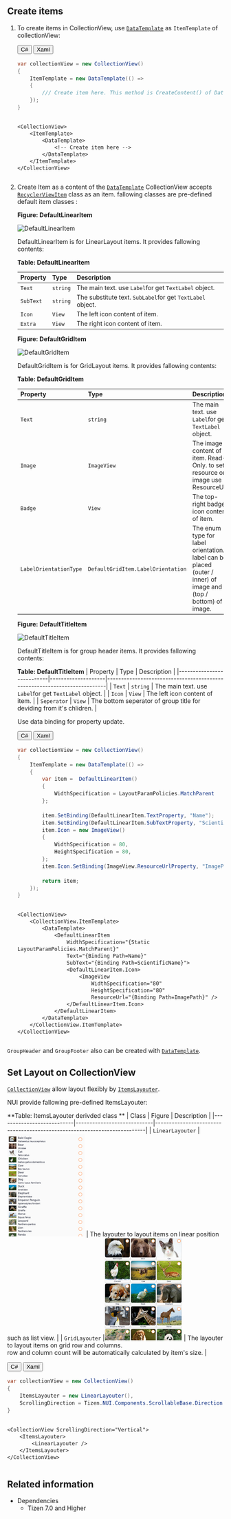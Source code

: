 ## Create items

1. To create items in CollectionView, use [`DataTemplate`](/application/dotnet/api/TizenFX/latest/api/Tizen.NUI.Binding.DataTemplate.html) as `ItemTemplate` of collectionView:

    <div id="TabSection1">
        <div class="sampletab " id="ProjectCreateTab">
            <button id="ItemTemplate-CSharp" class="tablinks " onclick="openTabSection(event, 'ItemTemplate-CSharp', 'TabSection1') ">C#</button>
            <button id="ItemTemplate-Xaml" class="tablinks " onclick="openTabSection(event, 'ItemTemplate-Xaml', 'TabSection1') ">Xaml</button>
        </div>
        <div id="ItemTemplate-CSharp" class="tabcontent">
            <table>
                <tbody>
                    <tr>
    <span style="display:block">

    ```csharp
    var collectionView = new CollectionView()
    {
        ItemTemplate = new DataTemplate(() =>
        {
            /// Create item here. This method is CreateContent() of DataTemplate.
        });
    }
   ```

    </span>
                    </tr>
                </tbody>
            </table>
        </div>
        <div id="ItemTemplate-Xaml" class="tabcontent">
            <table>
                <tbody>
                    <tr>
    <span style="display:block">


    ```xaml
    <CollectionView>
        <ItemTemplate>
            <DataTemplate>
                <!-- Create item here -->
            </DataTemplate>
        </ItemTemplate>
    </CollectionView>
    ```


    </span>
                    </tr>
                </tbody>
            </table>
        </div>
    </div>

2. Create Item as a content of the [`DataTemplate`](/application/dotnet/api/TizenFX/latest/api/Tizen.NUI.Binding.DataTemplate.html) CollectionView accepts [`RecyclerViewItem`](/application/dotnet/api/TizenFX/latest/api/Tizen.NUI.Components.RecyclerViewItem.html) class as an item.
    fallowing classes are pre-defined default item classes :


    **Figure: DefaultLinearItem**

    ![DefaultLinearItem](./media/defaultlinearitem.png)

    DefaultLinearItem is for LinearLayout items. It provides fallowing contents:

    **Table: DefaultLinearItem**

    | Property                  | Type               | Description                                                              |
    |---------------------------|--------------------|--------------------------------------------------------------------------|
    | `Text`                    | `string`           | The main text. use `Label`for get `TextLabel` object.                    |
    | `SubText`                 | `string`           | The substitute text. `SubLabel`for get `TextLabel` object.               |
    | `Icon`                    | `View`             | The left icon content of item.                                           |
    | `Extra`                   | `View`             | The right icon content of item.                                          |



    **Figure: DefaultGridItem**

    ![DefaultGridItem](./media/defaultgriditem.png)

    DefaultGridItem is for GridLayout items. It provides fallowing contents:

    **Table: DefaultGridItem**

    | Property                  | Type               | Description                                                                     |
    |---------------------------|--------------------|---------------------------------------------------------------------------------|
    | `Text`                    | `string`           | The main text. use `Label`for get `TextLabel` object.                           |
    | `Image`                   | `ImageView`        | The image content of item. Read-Only. to set resource on image use ResourceUrl. |
    | `Badge`                   | `View`             | The top-right badge icon content of item.                                       |
    | `LabelOrientationType`    | `DefaultGridItem.LabelOrientation` | The enum type for label orientation. label can be placed (outer / inner) of image and (top / bottom) of image. |



    **Figure: DefaultTitleItem**

    ![DefaultTitleItem](./media/defaulttitleitem.png)

    DefaultTitleItem is for group header items. It provides fallowing contents:

    **Table: DefaultTitleItem**
    | Property                  | Type               | Description                                                              |
    |---------------------------|--------------------|--------------------------------------------------------------------------|
    | `Text`                    | `string`           | The main text. use `Label`for get `TextLabel` object.                    |
    | `Icon`                    | `View`             | The left icon content of item.                                           |
    | `Seperator`               | `View`             | The bottom seperator of group title for deviding from it's chlidren.     |


    Use data binding for property update.

    <div id="TabSection2">
        <div class="sampletab " id="ProjectCreateTab">
            <button id="ItemCreate-CSharp" class="tablinks " onclick="openTabSection(event, 'ItemCreate-CSharp', 'TabSection2') ">C#</button>
            <button id="ItemCreate-Xaml" class="tablinks " onclick="openTabSection(event, 'ItemCreate-Xaml', 'TabSection2') ">Xaml</button>
        </div>
        <div id="ItemCreate-CSharp" class="tabcontent">
            <table>
                <tbody>
                    <tr>
    <span style="display:block">


    ```csharp
    var collectionView = new CollectionView()
    {
        ItemTemplate = new DataTemplate(() =>
        {
            var item =  DefaultLinearItem()
            {
                WidthSpecification = LayoutParamPolicies.MatchParent
            };

            item.SetBinding(DefaultLinearItem.TextProperty, "Name");
            item.SetBinding(DefaultLinearItem.SubTextProperty, "ScientificName");
            item.Icon = new ImageView()
            {
                WidthSpecification = 80,
                HeightSpecification = 80,
            };
            item.Icon.SetBinding(ImageView.ResourceUrlProperty, "ImagePath");

            return item;
        });
    }
   ```

    </span>
                    </tr>
                </tbody>
            </table>
        </div>
        <div id="ItemCreate-Xaml" class="tabcontent">
            <table>
                <tbody>
                    <tr>
    <span style="display:block">

    ```xaml
    <CollectionView>
        <CollectionView.ItemTemplate>
            <DataTemplate>
                <DefaultLinearItem
                    WidthSpecification="{Static LayoutParamPolicies.MatchParent}"
                    Text="{Binding Path=Name}"
                    SubText="{Binding Path=ScientificName}">
                    <DefaultLinearItem.Icon>
                        <ImageView
                            WidthSpecification="80"
                            HeightSpecification="80"
                            ResourceUrl="{Binding Path=ImagePath}" />
                    </DefaultLinearItem.Icon>
                </DefaultLinearItem>
            </DataTemplate>
        </CollectionView.ItemTemplate>
    </CollectionView>
    ```

    </span>
                    </tr>
                </tbody>
            </table>
        </div>
    </div>


`GroupHeader` and `GroupFooter` also can be created with [`DataTemplate`](/application/dotnet/api/TizenFX/latest/api/Tizen.NUI.Binding.DataTemplate.html).


## Set Layout on CollectionView

[`CollectionView`](/application/dotnet/api/TizenFX/latest/api/Tizen.NUI.Components.CollectionView.html) allow layout flexibly by [`ItemsLayouter`](/application/dotnet/api/TizenFX/latest/api/Tizen.NUI.Components.ItemsLayouter.html).

NUI provide fallowing pre-defined ItemsLayouter:

**Table: ItemsLayouter derivded class **
| Class                     | Figure                     | Description                                                              |
|---------------------------|----------------------------|--------------------------------------------------------------------------|
| `LinearLayouter`          |![linearLayouter](./media/listview-small.png) | The layouter to layout items on linear position such as list view.       |
| `GridLayouter`            |![gridLayouter](./media/gridview-small.png)     | The layouter to layout items on grid row and columns.<br>row and column count will be automatically calculated by item's size. |


<div id="TabSection3">
    <div class="sampletab " id="ProjectCreateTab">
        <button id="ItemLayouter-CSharp" class="tablinks " onclick="openTabSection(event, 'ItemLayouter-CSharp', 'TabSection3') ">C#</button>
        <button id="ItemLayouter-Xaml" class="tablinks " onclick="openTabSection(event, 'ItemLayouter-Xaml', 'TabSection3') ">Xaml</button>
    </div>
    <div id="ItemLayouter-CSharp" class="tabcontent">
        <table>
            <tbody>
                <tr>
<span style="display:block">


```csharp
var collectionView = new CollectionView()
{
    ItemsLayouter = new LinearLayouter(),
    ScrollingDirection = Tizen.NUI.Components.ScrollableBase.Direction.Vertical
}
```

</span>
                </tr>
            </tbody>
        </table>
    </div>
    <div id="ItemLayouter-Xaml" class="tabcontent">
        <table>
            <tbody>
                <tr>
<span style="display:block">

```xaml
<CollectionView ScrollingDirection="Vertical">
    <ItemsLayouter>
        <LinearLayouter />
    </ItemsLayouter>
</CollectionView>
```

</span>
                </tr>
            </tbody>
        </table>
    </div>
</div>



## Related information

- Dependencies
  -   Tizen 7.0 and Higher


<script>
    function openTabSection(evt, profileName, sectionId) {
        var i, tabcontent, tablinks, section;
        let selected = 0;

        section = document.getElementById(sectionId);
        tabcontent = section.getElementsByClassName("tabcontent");
        for (i = 0; i < tabcontent.length; i++) {
            tabcontent[i].style.display = "none";
            if (tabcontent[i].id == profileName) {
                selected = i;
            }
        }

        tablinks = section.getElementsByClassName("tablinks");

        for (i = 0; i < tablinks.length; i++) {
            tablinks[i].className = tablinks[i].className.replace(" active", "");
        }

        tabcontent[selected].style.display = "block";
        evt.currentTarget.className += " active";
    }
    document.getElementById("AbsoluteLayout-Example-CSharp").click();
</script>
